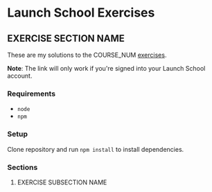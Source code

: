 # Launch School Exercises

## EXERCISE SECTION NAME

These are my solutions to the COURSE_NUM
[exercises](ADDURL).

__Note__: The link will only work if you're signed into your Launch School
account.

### Requirements

- `node`
- `npm`

### Setup

Clone repository and run `npm install` to install dependencies.

### Sections

1. EXERCISE SUBSECTION NAME
